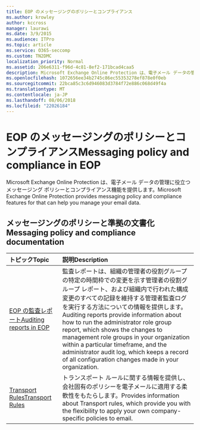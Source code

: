 ```yaml
---
title: EOP のメッセージングのポリシーとコンプライアンス
ms.author: krowley
author: kccross
manager: laurawi
ms.date: 3/9/2015
ms.audience: ITPro
ms.topic: article
ms.service: O365-seccomp
ms.custom: TN2DMC
localization_priority: Normal
ms.assetid: 206e6311-f96d-4c81-8ef2-171bcad4caa5
description: Microsoft Exchange Online Protection は、電子メール データの管理に役立つメッセージング ポリシーとコンプライアンス機能を提供します。
ms.openlocfilehash: 1072656ee34b2745c86ec55353278ef878e0f0eb
ms.sourcegitcommit: 22bca85c3c6d946083d3784f72e886c068d49f4a
ms.translationtype: MT
ms.contentlocale: ja-JP
ms.lasthandoff: 08/06/2018
ms.locfileid: "22026184"
---
```

# <a name="messaging-policy-and-compliance-in-eop"></a><span data-ttu-id="fbc24-103">EOP のメッセージングのポリシーとコンプライアンス</span><span class="sxs-lookup"><span data-stu-id="fbc24-103">Messaging policy and compliance in EOP</span></span>

<span data-ttu-id="fbc24-104">Microsoft Exchange Online Protection は、電子メール データの管理に役立つメッセージング ポリシーとコンプライアンス機能を提供します。</span><span class="sxs-lookup"><span data-stu-id="fbc24-104">Microsoft Exchange Online Protection provides messaging policy and compliance features for that can help you manage your email data.</span></span>
  
## <a name="messaging-policy-and-compliance-documentation"></a><span data-ttu-id="fbc24-105">メッセージングのポリシーと準拠の文書化</span><span class="sxs-lookup"><span data-stu-id="fbc24-105">Messaging policy and compliance documentation</span></span>

|<span data-ttu-id="fbc24-106">**トピック**</span><span class="sxs-lookup"><span data-stu-id="fbc24-106">**Topic**</span></span>|<span data-ttu-id="fbc24-107">**説明**</span><span class="sxs-lookup"><span data-stu-id="fbc24-107">**Description**</span></span>|
|:-----|:-----|
|[<span data-ttu-id="fbc24-108">EOP の監査レポート</span><span class="sxs-lookup"><span data-stu-id="fbc24-108">Auditing reports in EOP</span></span>](auditing-reports-in-eop.md) <br/> |<span data-ttu-id="fbc24-109">監査レポートは、組織の管理者の役割グループの特定の時間枠での変更を示す管理者の役割グループ レポート、および組織内で行われた構成変更のすべての記録を維持する管理者監査ログを実行する方法についての情報を提供します。</span><span class="sxs-lookup"><span data-stu-id="fbc24-109">Auditing reports provide information about how to run the administrator role group report, which shows the changes to management role groups in your organization within a particular timeframe, and the administrator audit log, which keeps a record of all configuration changes made in your organization.</span></span>  <br/> |
|[<span data-ttu-id="fbc24-110">Transport Rules</span><span class="sxs-lookup"><span data-stu-id="fbc24-110">Transport Rules</span></span>](http://technet.microsoft.com/library/743bd525-0ca2-426d-b76c-b4a052bc8886.aspx) <br/> |<span data-ttu-id="fbc24-111">トランスポート ルールに関する情報を提供し、会社固有のポリシーを電子メールに適用する柔軟性をもたらします。</span><span class="sxs-lookup"><span data-stu-id="fbc24-111">Provides information about Transport rules, which provide you with the flexibility to apply your own company-specific policies to email.</span></span>  <br/> |
   

